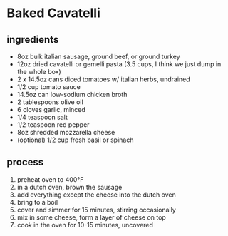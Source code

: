 # Baked Cavatelli

## ingredients
- 8oz bulk italian sausage, ground beef, or ground turkey
- 12oz dried cavatelli or gemelli pasta (3.5 cups, I think we just dump in the whole box)
- 2 x 14.5oz cans diced tomatoes w/ italian herbs, undrained
- 1/2 cup tomato sauce
- 14.5oz can low-sodium chicken broth
- 2 tablespoons olive oil
- 6 cloves garlic, minced
- 1/4 teaspoon salt
- 1/2 teaspoon red pepper
- 8oz shredded mozzarella cheese
- (optional) 1/2 cup fresh basil or spinach

## process
1. preheat oven to 400°F
1. in a dutch oven, brown the sausage
1. add everything except the cheese into the dutch oven 
1. bring to a boil
1. cover and simmer for 15 minutes, stirring occasionally
1. mix in some cheese, form a layer of cheese on top
1. cook in the oven for 10-15 minutes, uncovered 
